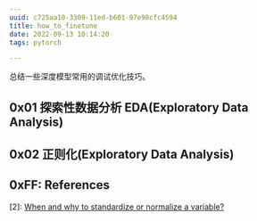 ```yaml
---
uuid: c725aa10-3309-11ed-b601-97e98cfc4594
title: how_to_finetune
date: 2022-09-13 10:14:20
tags: pytorch

---
```

总结一些深度模型常用的调试优化技巧。
## 0x01 探索性数据分析 EDA(Exploratory Data Analysis)
## 0x02 正则化(Exploratory Data Analysis)

## 0xFF: References
[1]: [Class-balanced-loss-pytorch](https://github.com/vandit15/Class-balanced-loss-pytorch)
[2]: [When and why to standardize or normalize a variable?](https://www.kaggle.com/discussions/questions-and-answers/59305)